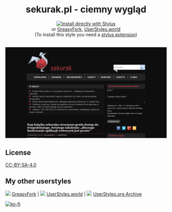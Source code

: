 <div align="center">
  <h1>sekurak.pl - ciemny wygląd</h1>
  <a href="https://github.com/pabli24/Sekurak-Dark/raw/main/sekurak-dark.user.css">
    <img src="https://img.shields.io/badge/Install%20directly%20with-Stylus-285959.svg" alt="Install directly with Stylus">
  </a>
    <br> or
<a href="https://greasyfork.org/scripts/395042-sekurak-pl-ciemny-wygl%C4%85d">GreasyFork</a>, 
<a href="https://userstyles.world/style/145/sekurak-pl-ciemny-wygl-d">UserStyles.world</a>
<br>
(To install this style you need a <a href="https://github.com/openstyles/stylus#stylus">stylus extension</a>)
</div>

<br>

![Screenshot](./img/sekurak.png)

## License
[CC-BY-SA-4.0](https://github.com/pabli24/Sekurak-Dark/blob/main/LICENSE)

## My other userstyles
[![](https://www.google.com/s2/favicons?domain_url=https://greasyfork.org)](https://greasyfork.org/users/124677-pabli) [GreasyFork](https://greasyfork.org/users/124677-pabli) | [![](https://www.google.com/s2/favicons?domain_url=https://userstyles.world)](https://userstyles.world/user/pabli) [UserStyles.world](https://userstyles.world/user/pabli) | 
[![](https://www.google.com/s2/favicons?domain_url=https://uso.kkx.one)](https://uso.kkx.one/browse/styles?search=%40291236) [UserStyles.org Archive](https://uso.kkx.one/browse/styles?search=%40291236)

[![ko-fi](https://ko-fi.com/img/githubbutton_sm.svg)](https://ko-fi.com/pabli)
